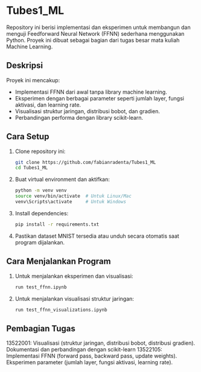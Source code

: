 # Tubes1_ML

Repository ini berisi implementasi dan eksperimen untuk membangun dan menguji Feedforward Neural Network (FFNN) sederhana menggunakan Python. Proyek ini dibuat sebagai bagian dari tugas besar mata kuliah Machine Learning.

## Deskripsi
Proyek ini mencakup:
- Implementasi FFNN dari awal tanpa library machine learning.
- Eksperimen dengan berbagai parameter seperti jumlah layer, fungsi aktivasi, dan learning rate.
- Visualisasi struktur jaringan, distribusi bobot, dan gradien.
- Perbandingan performa dengan library scikit-learn.

## Cara Setup
1. Clone repository ini:
   ```bash
   git clone https://github.com/fabianradenta/Tubes1_ML
   cd Tubes1_ML
2. Buat virtual environment dan aktifkan:
    ```bash
    python -m venv venv
    source venv/bin/activate  # Untuk Linux/Mac
    venv\Scripts\activate     # Untuk Windows
3. Install dependencies:
    ```bash
    pip install -r requirements.txt
4. Pastikan dataset MNIST tersedia atau unduh secara otomatis saat program dijalankan.

## Cara Menjalankan Program
1. Untuk menjalankan eksperimen dan visualisasi:
    ```bash
    run test_ffnn.ipynb

2. Untuk menjalankan visualisasi struktur jaringan:
    ```bash
    run test_ffnn_visualizations.ipynb


## Pembagian Tugas
13522001: Visualisasi (struktur jaringan, distribusi bobot, distribusi gradien). Dokumentasi dan perbandingan dengan scikit-learn
13522105: Implementasi FFNN (forward pass, backward pass, update weights). Eksperimen parameter (jumlah layer, fungsi aktivasi, learning rate).
